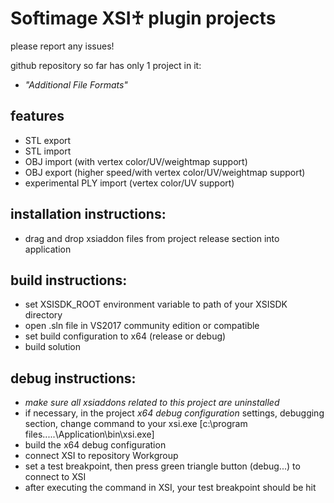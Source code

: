 # Softimage XSI♰ plugin projects

please report any issues!
 
github repository so far has only 1 project in it:

* *"Additional File Formats"*

features
-------------------------
* STL export 
* STL import
* OBJ import (with vertex color/UV/weightmap support)
* OBJ export (higher speed/with vertex color/UV/weightmap support)
* experimental PLY import (vertex color/UV support)

installation instructions:
---------------------
* drag and drop xsiaddon files from project release section into application

build instructions:
-------------------------
* set XSISDK_ROOT environment variable to path of your XSISDK directory
* open .sln file in VS2017 community edition or compatible
* set build configuration to x64 (release or debug)
* build solution

debug instructions:
-------------------------
* *make sure all xsiaddons related to this project are uninstalled*
* if necessary, in the project *x64 debug configuration* settings, debugging section, change command to your xsi.exe [c:\program files\.....\Application\bin\xsi.exe]
* build the x64 debug configuration
* connect XSI to repository Workgroup
* set a test breakpoint, then press green triangle button (debug...) to connect to XSI
* after executing the command in XSI, your test breakpoint should be hit 

